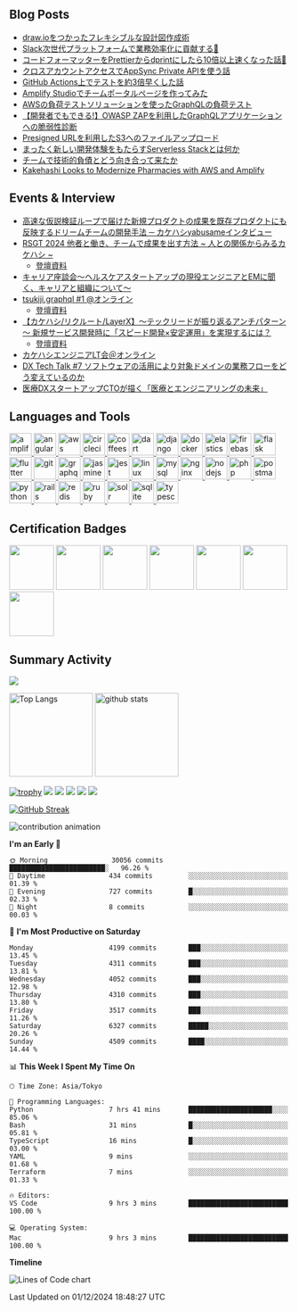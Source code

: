 ## Blog Posts

- [draw.ioをつかったフレキシブルな設計図作成術](https://kakehashi-dev.hatenablog.com/entry/2024/09/17/110000)
- [Slack次世代プラットフォームで業務効率化に貢献する💪](https://kakehashi-dev.hatenablog.com/entry/2023/12/14/091000)
- [コードフォーマッターをPrettierからdprintにしたら10倍以上速くなった話🚀](https://kakehashi-dev.hatenablog.com/entry/2023/11/27/103000)
- [クロスアカウントアクセスでAppSync Private APIを使う話](https://kakehashi-dev.hatenablog.com/entry/2023/06/21/100000)
- [GitHub Actions上でテストを約3倍早くした話](https://kakehashi-dev.hatenablog.com/entry/2023/03/14/103000)
- [Amplify Studioでチームポータルページを作ってみた](https://kakehashi-dev.hatenablog.com/entry/2022/10/18/100000)
- [AWSの負荷テストソリューションを使ったGraphQLの負荷テスト](https://kakehashi-dev.hatenablog.com/entry/2022/08/31/100000)
- [【開発者でもできる!】OWASP ZAPを利用したGraphQLアプリケーションへの脆弱性診断](https://kakehashi-dev.hatenablog.com/entry/2022/08/17/100000)
- [Presigned URLを利用したS3へのファイルアップロード](https://kakehashi-dev.hatenablog.com/entry/2022/03/15/101500)
- [まったく新しい開発体験をもたらすServerless Stackとは何か](https://kakehashi-dev.hatenablog.com/entry/2022/01/13/080000)
- [チームで技術的負債とどう向き合って来たか](https://kakehashi-dev.hatenablog.com/entry/2021/08/31/080000)
- [Kakehashi Looks to Modernize Pharmacies with AWS and Amplify](https://aws.amazon.com/jp/blogs/startups/kakehashi-looks-to-modernize-pharmacies-with-aws-and-amplify/)

## Events & Interview

- [高速な仮説検証ループで届けた新規プロダクトの成果を既存プロダクトにも反映するドリームチームの開発手法 ─ カケハシyabusameインタビュー](https://agilejourney.uzabase.com/entry/2024/09/30/103000)
- [RSGT 2024 他者と働き、チームで成果を出す方法 ~ 人との関係からみるカケハシ ~](https://confengine.com/conferences/regional-scrum-gathering-tokyo-2024/schedule/rich#session-31548-info)
    - [登壇資料](https://speakerdeck.com/kakehashi/kakehashi-of-the-relationship-between-members)
- [キャリア座談会～ヘルスケアスタートアップの現役エンジニアとEMに聞く、キャリアと組織について～](https://kakehashi.connpass.com/event/297921/)
- [tsukiji.graphql #1 @オンライン](https://tsukiji-graphql.connpass.com/event/281413/)
  - [登壇資料](https://speakerdeck.com/kakehashi/tsukiji-dot-graphql-number-1-pocket-musubidenoappsyncnoshi-isuo)
- [【カケハシ/リクルート/LayerX】～テックリードが振り返るアンチパターン～ 新規サービス開発時に「スピード開発×安定運用」を実現するには？](https://techplay.jp/event/888763)
  - [登壇資料](https://speakerdeck.com/kakehashi/deng-tan-oyao-shou-zhang-apurikai-fa-niokeru-supidokai-fa-x-an-ding-yun-yong-noqu-rizu-mi)
- [カケハシエンジニアLT会＠オンライン](https://kakehashi.connpass.com/event/243681/)
- [DX Tech Talk #7 ソフトウェアの活用により対象ドメインの業務フローをどう変えているのか](https://layerx.connpass.com/event/213809/)
- [医療DXスタートアップCTOが描く「医療とエンジニアリングの未来」](https://yojo.connpass.com/event/218693/)


## Languages and Tools

<p align="left">
  <a href="https://aws.amazon.com/amplify/" target="_blank" rel="noreferrer"> <img src="https://docs.amplify.aws/assets/logo-dark.svg" alt="amplify" width="40" height="40"/> </a> <a href="https://angular.io" target="_blank" rel="noreferrer"> <img src="https://angular.io/assets/images/logos/angular/angular.svg" alt="angular" width="40" height="40"/> </a> <a href="https://aws.amazon.com" target="_blank" rel="noreferrer"> <img src="https://raw.githubusercontent.com/devicons/devicon/master/icons/amazonwebservices/amazonwebservices-original-wordmark.svg" alt="aws" width="40" height="40"/> </a> <a href="https://circleci.com" target="_blank" rel="noreferrer"> <img src="https://www.vectorlogo.zone/logos/circleci/circleci-icon.svg" alt="circleci" width="40" height="40"/> </a> <a href="https://offeescript.org" target="_blank" rel="noreferrer"> <img src="https://raw.githubusercontent.com/devicons/devicon/master/icons/coffeescript/coffeescript-original-wordmark.svg" alt="coffeescript" width="40" height="40"/> </a> <a href="https://dart.dev" target="_blank" rel="noreferrer"> <img src="https://www.vectorlogo.zone/logos/dartlang/dartlang-icon.svg" alt="dart" width="40" height="40"/> </a> <a href="https://www.djangoproject.com/" target="_blank" rel="noreferrer"> <img src="https://cdn.worldvectorlogo.com/logos/django.svg" alt="django" width="40" height="40"/> </a> <a href="https://www.docker.com/" target="_blank" rel="noreferrer"> <img src="https://raw.githubusercontent.com/devicons/devicon/master/icons/docker/docker-original-wordmark.svg" alt="docker" width="40" height="40"/> </a> <a href="https://www.elastic.co" target="_blank" rel="noreferrer"> <img src="https://www.vectorlogo.zone/logos/elastic/elastic-icon.svg" alt="elasticsearch" width="40" height="40"/> </a> <a href="https://firebase.google.com/" target="_blank" rel="noreferrer"> <img src="https://www.vectorlogo.zone/logos/firebase/firebase-icon.svg" alt="firebase" width="40" height="40"/> </a> <a href="https://flask.palletsprojects.com/" target="_blank" rel="noreferrer"> <img src="https://www.vectorlogo.zone/logos/pocoo_flask/pocoo_flask-icon.svg" alt="flask" width="40" height="40"/> </a> <a href="https://flutter.dev" target="_blank" rel="noreferrer"> <img src="https://www.vectorlogo.zone/logos/flutterio/flutterio-icon.svg" alt="flutter" width="40" height="40"/> </a> <a href="https://git-scm.com/" target="_blank" rel="noreferrer"> <img src="https://www.vectorlogo.zone/logos/git-scm/git-scm-icon.svg" alt="git" width="40" height="40"/> </a> <a href="https://graphql.org" target="_blank" rel="noreferrer"> <img src="https://www.vectorlogo.zone/logos/graphql/graphql-icon.svg" alt="graphql" width="40" height="40"/> </a> <a href="https://jasmine.github.io/" target="_blank" rel="noreferrer"> <img src="https://www.vectorlogo.zone/logos/jasmine/jasmine-icon.svg" alt="jasmine" width="40" height="40"/> </a> <a href="https://jestjs.io" target="_blank" rel="noreferrer"> <img src="https://www.vectorlogo.zone/logos/jestjsio/jestjsio-icon.svg" alt="jest" width="40" height="40"/> </a> <a href="https://www.linux.org/" target="_blank" rel="noreferrer"> <img src="https://raw.githubusercontent.com/devicons/devicon/master/icons/linux/linux-original.svg" alt="linux" width="40" height="40"/> </a> <a href="https://www.mysql.com/" target="_blank" rel="noreferrer"> <img src="https://raw.githubusercontent.com/devicons/devicon/master/icons/mysql/mysql-original-wordmark.svg" alt="mysql" width="40" height="40"/> </a> <a href="https://www.nginx.com" target="_blank" rel="noreferrer"> <img src="https://raw.githubusercontent.com/devicons/devicon/master/icons/nginx/nginx-original.svg" alt="nginx" width="40" height="40"/> </a> <a href="https://nodejs.org" target="_blank" rel="noreferrer"> <img src="https://raw.githubusercontent.com/devicons/devicon/master/icons/nodejs/nodejs-original-wordmark.svg" alt="nodejs" width="40" height="40"/> </a> <a href="https://www.php.net" target="_blank" rel="noreferrer"> <img src="https://raw.githubusercontent.com/devicons/devicon/master/icons/php/php-original.svg" alt="php" width="40" height="40"/> </a> <a href="https://postman.com" target="_blank" rel="noreferrer"> <img src="https://www.vectorlogo.zone/logos/getpostman/getpostman-icon.svg" alt="postman" width="40" height="40"/> </a> <a href="https://www.python.org" target="_blank" rel="noreferrer"> <img src="https://raw.githubusercontent.com/devicons/devicon/master/icons/python/python-original.svg" alt="python" width="40" height="40"/> </a> <a href="https://rubyonrails.org" target="_blank" rel="noreferrer"> <img src="https://raw.githubusercontent.com/devicons/devicon/master/icons/rails/rails-original-wordmark.svg" alt="rails" width="40" height="40"/> </a> <a href="https://redis.io" target="_blank" rel="noreferrer"> <img src="https://raw.githubusercontent.com/devicons/devicon/master/icons/redis/redis-original-wordmark.svg" alt="redis" width="40" height="40"/> </a> <a href="https://www.ruby-lang.org/en/" target="_blank" rel="noreferrer"> <img src="https://raw.githubusercontent.com/devicons/devicon/master/icons/ruby/ruby-original.svg" alt="ruby" width="40" height="40"/> </a> <a href="https://lucene.apache.org/solr/" target="_blank" rel="noreferrer"> <img src="https://www.vectorlogo.zone/logos/apache_solr/apache_solr-icon.svg" alt="solr" width="40" height="40"/> </a> <a href="https://www.sqlite.org/" target="_blank" rel="noreferrer"> <img src="https://www.vectorlogo.zone/logos/sqlite/sqlite-icon.svg" alt="sqlite" width="40" height="40"/> </a> <a href="https://www.typescriptlang.org/" target="_blank" rel="noreferrer"> <img src="https://raw.githubusercontent.com/devicons/devicon/master/icons/typescript/typescript-original.svg" alt="typescript" width="40" height="40"/> </a>
</p>


## Certification Badges

<p align="left">
  <img src="images/ruby_gold.svg" height="80px">
  <img src="images/ruby_silver.svg" height="80px">
  <img src="images/deep_learning_general.svg" height="80px">
  <img src="images/aws-certified-developer-associate.png" height="80px">
  <img src="images/aws-certified-solutions-architect-associate.png" height="80px">
  <img src="images/mabl-foundations.png" height="80px">
  <img src="images/mabl-advanced.png" height="80px">
</p>


## Summary Activity

![](./profile-3d-contrib/profile-night-rainbow.svg)


<p align="left">
  <img alt="Top Langs" height="150px" src="https://github-readme-stats.vercel.app/api/top-langs/?username=tabio&layout=compact&show_icons=true&theme=onedark" />
  <img alt="github stats" height="150px" src="https://github-readme-stats.vercel.app/api?username=tabio&theme=onedark&show_icons=ture" />
</p>

[![trophy](https://github-profile-trophy.vercel.app/?username=tabio&theme=onedark&column=7)](https://github.com/ryo-ma/github-profile-trophy)
[![](https://raw.githubusercontent.com/tabio/tabio/main/profile-summary-card-output/dracula/0-profile-details.svg)](https://github.com/vn7n24fzkq/github-profile-summary-cards)
[![](https://raw.githubusercontent.com/tabio/tabio/main/profile-summary-card-output/dracula/1-repos-per-language.svg)](https://github.com/vn7n24fzkq/github-profile-summary-cards) [![](https://raw.githubusercontent.com/tabio/tabio/main/profile-summary-card-output/dracula/2-most-commit-language.svg)](https://github.com/vn7n24fzkq/github-profile-summary-cards)
[![](https://raw.githubusercontent.com/tabio/tabio/main/profile-summary-card-output/dracula/3-stats.svg)](https://github.com/vn7n24fzkq/github-profile-summary-cards) [![](https://raw.githubusercontent.com/tabio/tabio/main/profile-summary-card-output/dracula/4-productive-time.svg)](https://github.com/vn7n24fzkq/github-profile-summary-cards)

[![GitHub Streak](http://github-readme-streak-stats.herokuapp.com?user=tabio&theme=darcula&hide_border=true&locale=ja)](https://git.io/streak-stats)

![contribution animation](images/github-snake-dark.svg "contribution animation")

<!--START_SECTION:waka-->
**I'm an Early 🐤** 

```text
🌞 Morning                30056 commits       ████████████████████████░   96.26 % 
🌆 Daytime                434 commits         ░░░░░░░░░░░░░░░░░░░░░░░░░   01.39 % 
🌃 Evening                727 commits         █░░░░░░░░░░░░░░░░░░░░░░░░   02.33 % 
🌙 Night                  8 commits           ░░░░░░░░░░░░░░░░░░░░░░░░░   00.03 % 
```
📅 **I'm Most Productive on Saturday** 

```text
Monday                   4199 commits        ███░░░░░░░░░░░░░░░░░░░░░░   13.45 % 
Tuesday                  4311 commits        ███░░░░░░░░░░░░░░░░░░░░░░   13.81 % 
Wednesday                4052 commits        ███░░░░░░░░░░░░░░░░░░░░░░   12.98 % 
Thursday                 4310 commits        ███░░░░░░░░░░░░░░░░░░░░░░   13.80 % 
Friday                   3517 commits        ███░░░░░░░░░░░░░░░░░░░░░░   11.26 % 
Saturday                 6327 commits        █████░░░░░░░░░░░░░░░░░░░░   20.26 % 
Sunday                   4509 commits        ████░░░░░░░░░░░░░░░░░░░░░   14.44 % 
```


📊 **This Week I Spent My Time On** 

```text
🕑︎ Time Zone: Asia/Tokyo

💬 Programming Languages: 
Python                   7 hrs 41 mins       █████████████████████░░░░   85.06 % 
Bash                     31 mins             █░░░░░░░░░░░░░░░░░░░░░░░░   05.81 % 
TypeScript               16 mins             █░░░░░░░░░░░░░░░░░░░░░░░░   03.00 % 
YAML                     9 mins              ░░░░░░░░░░░░░░░░░░░░░░░░░   01.68 % 
Terraform                7 mins              ░░░░░░░░░░░░░░░░░░░░░░░░░   01.33 % 

🔥 Editors: 
VS Code                  9 hrs 3 mins        █████████████████████████   100.00 % 

💻 Operating System: 
Mac                      9 hrs 3 mins        █████████████████████████   100.00 % 
```

**Timeline**

![Lines of Code chart](https://raw.githubusercontent.com/tabio/tabio/main/assets/bar_graph.png)


 Last Updated on 01/12/2024 18:48:27 UTC
<!--END_SECTION:waka-->

